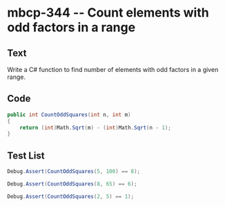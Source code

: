 # mbcp-344 -- Count elements with odd factors in a range

## Text

Write a C# function to find number of elements with odd factors in a given range.

## Code

```csharp
public int CountOddSquares(int n, int m) 
{ 
    return (int)Math.Sqrt(m) - (int)Math.Sqrt(n - 1); 
}
```

## Test List

```csharp
Debug.Assert(CountOddSquares(5, 100) == 8);
```

```csharp
Debug.Assert(CountOddSquares(8, 65) == 6);
```

```csharp
Debug.Assert(CountOddSquares(2, 5) == 1);
```
